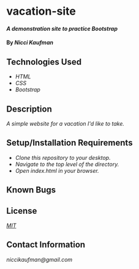 # vacation-site

#### _A demonstration site to practice Bootstrap_

#### By _**Nicci Kaufman**_

## Technologies Used

* _HTML_
* _CSS_
* _Bootstrap_

## Description

_A simple website for a vacation I'd like to take._

## Setup/Installation Requirements

* _Clone this repository to your desktop._
* _Navigate to the top level of the directory._
* _Open index.html in your browser._


## Known Bugs


## License

_[MIT](https://en.wikipedia.org/wiki/MIT_License)_

## Contact Information

_niccikaufman@gmail.com_